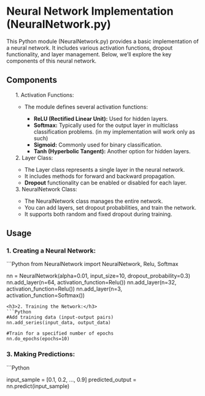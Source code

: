 <h1>Neural Network Implementation (NeuralNetwork.py)</h1>
This Python module (NeuralNetwork.py) provides a basic implementation of a neural network. It includes various activation functions, dropout functionality, and layer management. Below, we’ll explore the key components of this neural network.

<h2>Components</h2>
<ol>
1. Activation Functions:<ul>
<li>The module defines several activation functions:</li><ul>
<li><strong>ReLU (Rectified Linear Unit):</strong> Used for hidden layers.</li>
<li><strong>Softmax:</strong> Typically used for the output layer in multiclass classification problems. (in my implementation will work only as such)</li>
<li><strong>Sigmoid:</strong> Commonly used for binary classification.</li>
<li><strong>Tanh (Hyperbolic Tangent):</strong> Another option for hidden layers.</li></ul></ul>
2. Layer Class:<ul>
<li>The Layer class represents a single layer in the neural network.</li>
<li>It includes methods for forward and backward propagation.</li>
<li><strong>Dropout</strong> functionality can be enabled or disabled for each layer.</li></ul>
3. NeuralNetwork Class:<ul>
<li>The NeuralNetwork class manages the entire network.</li>
<li>You can add layers, set dropout probabilities, and train the network.</li>
<li>It supports both random and fixed dropout during training.</li>
</ol>

<h2>Usage</h2>
<h3>1. Creating a Neural Network:</h3>
```Python
from NeuralNetwork import NeuralNetwork, Relu, Softmax

nn = NeuralNetwork(alpha=0.01, input_size=10, dropout_probability=0.3)
nn.add_layer(n=64, activation_function=Relu())
nn.add_layer(n=32, activation_function=Relu())
nn.add_layer(n=3, activation_function=Softmax())
```
<h3>2. Training the Network:</h3>
```Python
#Add training data (input-output pairs)
nn.add_series(input_data, output_data)

#Train for a specified number of epochs
nn.do_epochs(epochs=10)
```
<h3>3. Making Predictions:</h3>
```Python

input_sample = [0.1, 0.2, ..., 0.9]
predicted_output = nn.predict(input_sample)
```
